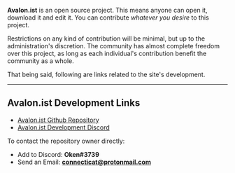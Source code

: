 **Avalon.ist** is an open source project. This means anyone can open it, download it and edit it. You can contribute *whatever you desire* to this project.

Restrictions on any kind of contribution will be minimal, but up to the administration's discretion. The community has almost complete freedom over this project, as long as each individual's contribution benefit the community as a whole.

That being said, following are links related to the site's development.

___

## Avalon.ist Development Links

+ [Avalon.ist Github Repository](https://github.com/LoveOken/avalon.ist)
+ [Avalon.ist Development Discord](https://discord.gg/V9fEdvk)

To contact the repository owner directly:
+ Add to Discord: **Oken#3739**
+ Send an Email: **connecticat@protonmail.com**